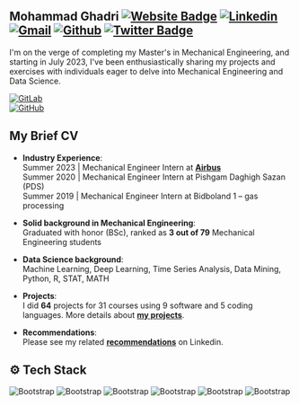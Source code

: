 ## Mohammad Ghadri   [![Website Badge](https://img.shields.io/badge/-Website-c14438?style=flat&logo=Google-Chrome&logoColor=white&link=https://mohammad-ghadri.com)](https://mohammad-ghadri.com/)   [![Linkedin](https://img.shields.io/badge/-LinkedIn-blue?style=flat&logo=Linkedin&logoColor=white)](https://www.linkedin.com/in/m-ghadri/)  [![Gmail](https://img.shields.io/badge/-Gmail-c14438?style=flat&logo=Gmail&logoColor=white)](mailto:mohammadghadri18@gmail.co)  [![Github](https://img.shields.io/github/followers/MohammadGhadri?label=GitHub&style=social)](https://github.com/MohammadGhadri)   [![Twitter Badge](https://img.shields.io/badge/-Twitter-1da1f2?labelColor=1da1f2&logo=twitter&logoColor=white&link=https://twitter.com/M_Ghadri)](https://twitter.com/M_Ghadri)      

I'm on the verge of completing my Master's in Mechanical Engineering, and starting in July 2023, I've been enthusiastically sharing my projects and exercises with individuals eager to delve into Mechanical Engineering and Data Science.

[![GitLab](https://img.shields.io/badge/-green?label=GitLab&style=social&logo=Gitlab&logoColor=orange)](https://gitlab.com/mohammadghadri)  
[![GitHub](https://img.shields.io/badge/-green?label=GitHub&style=social&logo=Github)](https://github.com/MohammadGhadri)  


## My Brief CV   

- **Industry Experience**:   
Summer 2023 | Mechanical Engineer Intern at [**Airbus**](https://www.airbus.com/en)   
Summer 2020 | Mechanical Engineer Intern at Pishgam Daghigh Sazan (PDS)   
Summer 2019 | Mechanical Engineer Intern at Bidboland 1 – gas processing   

- **Solid background in Mechanical Engineering**:   
Graduated with honor (BSc), ranked as **3 out of 79** Mechanical Engineering students   

- **Data Science background**:   
Machine Learning, Deep Learning, Time Series Analysis, Data Mining, Python, R, STAT, MATH   
 
- **Projects**:  
I did **64** projects for 31 courses using 9 software and 5 coding languages. More details about [**my projects**](https://mohammad-ghadri.com/#Mechanical_Engineering_Projects).   

- **Recommendations**:   
Please see my related [**recommendations**](https://www.linkedin.com/in/m-ghadri/details/recommendations/?detailScreenTabIndex=0) on Linkedin.   

## ⚙️ Tech Stack

![Bootstrap](https://img.shields.io/badge/-Python-05122A?style=flat-square&logo=Python&color=353535)
![Bootstrap](https://img.shields.io/badge/-Scikit%20Learn-05122A?style=flat-square&logo=Scikit-Learn&color=353535) 
![Bootstrap](https://img.shields.io/badge/-Pandas-05122A?style=flat-square&logo=Pandas&color=353535) 
![Bootstrap](https://img.shields.io/badge/-Numpy-05122A?style=flat-square&logo=Numpy&color=353535) 
![Bootstrap](https://img.shields.io/badge/-Matplotlib-05122A?style=flat-square&logo=Matplotlib&color=353535) 
![Bootstrap](https://img.shields.io/badge/-Visual%20Studio%20Code-05122A?style=flat-square&logo=Visual-Studio-Code&color=353535)
